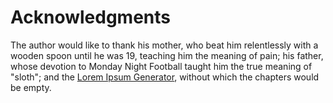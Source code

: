 # Acknowledgments

The author would like to thank his mother, who beat him relentlessly with a
wooden spoon until he was 19, teaching him the meaning of pain; his father,
whose devotion to Monday Night Football taught him the true meaning of
"sloth"; and the [Lorem Ipsum Generator](http://www.procato.com/lipsum/),
without which the chapters would be empty.
